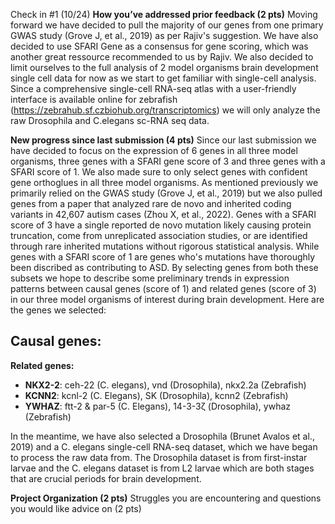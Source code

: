 Check in #1 (10/24) 
**How you’ve addressed prior feedback (2 pts)**
Moving forward we have decided to pull the majority of our genes from one primary GWAS study (Grove J, et al., 2019) as per Rajiv's suggestion. We have also decided to use SFARI Gene as a consensus for gene scoring, which was another great ressource recommended to us by Rajiv. We also decided to limit ourselves to the full analysis of 2 model organisms brain development single cell data for now as we start to get familiar with single-cell analysis. Since a comprehensive single-cell RNA-seq atlas with a user-friendly interface is available online for zebrafish (https://zebrahub.sf.czbiohub.org/transcriptomics) we will only analyze the raw Drosophila and C.elegans sc-RNA seq data. 

**New progress since last submission (4 pts)**
Since our last submission we have decided to focus on the expression of 6 genes in all three model organisms, three genes with a SFARI gene score of 3 and three genes with a SFARI score of 1. We also made sure to only select genes with confident gene orthoglues in all three model organisms. As mentioned previously we primarily relied on the GWAS study (Grove J, et al., 2019) but we also pulled genes from a paper that analyzed rare de novo and inherited coding variants in 42,607 autism cases (Zhou X, et al., 2022). Genes with a SFARI score of 3 have a single reported de novo mutation likely causing protein truncation, come from unreplicated association studies, or are identified through rare inherited mutations without rigorous statistical analysis. While genes with a SFARI score of 1 are genes who's mutations have thoroughly been discribed as contributing to ASD. By selecting genes from both these subsets we hope to describe some preliminary trends in expression patterns between causal genes (score of 1) and related genes (score of 3) in our three model organisms of interest during brain development. Here are the genes we selected:

**Causal genes:** 
-  

**Related genes:**
- **NKX2-2**: ceh-22 (C. elegans), vnd (Drosophila), nkx2.2a (Zebrafish)
- **KCNN2**: kcnl-2 (C. Elegans), SK (Drosophila), kcnn2 (Zebrafish)
- **YWHAZ**: ftt-2 & par-5 (C. Elegans), 14-3-3ζ (Drosophila), ywhaz (Zebrafish)

In the meantime, we have also selected a Drosophila (Brunet Avalos et al., 2019) and a C. elegans single-cell RNA-seq dataset, which we have began to process the raw data from. The Drosophila dataset is from first-instar larvae and the C. elegans dataset is from L2 larvae which are both stages that are crucial periods for brain development. 

**Project Organization (2 pts)**
Struggles you are encountering and questions you would like advice on (2 pts)
